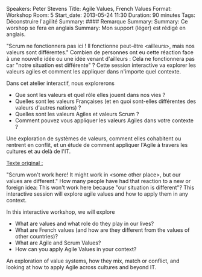 Speakers: Peter Stevens
Title: Agile Values, French Values
Format: Workshop
Room: 5
Start_date: 2013-05-24 11:30
Duration: 90 minutes
Tags: Déconstruire l'agilité
Summary: #### Remarque
Summary: 
Summary: Ce worshop se fera en anglais
Summary: Mon support (léger) est rédigé en anglais.

"Scrum ne fonctionnera pas ici ! Il fonctionne peut-être &lt;ailleurs&gt;, mais nos valeurs sont différentes."
Combien de personnes ont eu cette réaction face à une nouvelle idée ou une idée venant d'ailleurs : Cela ne fonctionnera pas car "notre situation est différente" ?
Cette session interactive va explorer les valeurs agiles et comment les appliquer dans n'importe quel contexte.

Dans cet atelier interactif, nous explorerons 

* Que sont les valeurs et quel rôle elles jouent dans nos vies ?
* Quelles sont les valeurs Françaises (et en quoi sont-elles différentes des valeurs d'autres nations) ?
* Quelles sont les valeurs Agiles et valeurs Scrum ?
* Comment pouvez vous appliquer les valeurs Agiles dans votre contexte ?

Une exploration de systèmes de valeurs, comment elles cohabitent ou rentrent en conflit, et un étude de comment appliquer l'Agile à travers les cultures et au delà de l'IT.

<u>Texte original :</u>

"Scrum won't work here! It might work in &lt;some other place&gt;, but our values are different."
How many people have had that reaction to a new or foreign idea: This won't work here because "our situation is different"?
This interactive session will explore agile values and how to apply them in any context. 

In this interactive workshop, we will explore

* What are values and what role do they play in our lives?
* What are French values (and how are they different from the values of other countries)?
* What are Agile and Scrum Values?
* How can you apply Agile Values in your context?

An exploration of value systems, how they mix, match or conflict, and looking at how to apply Agile across cultures and beyond IT.

